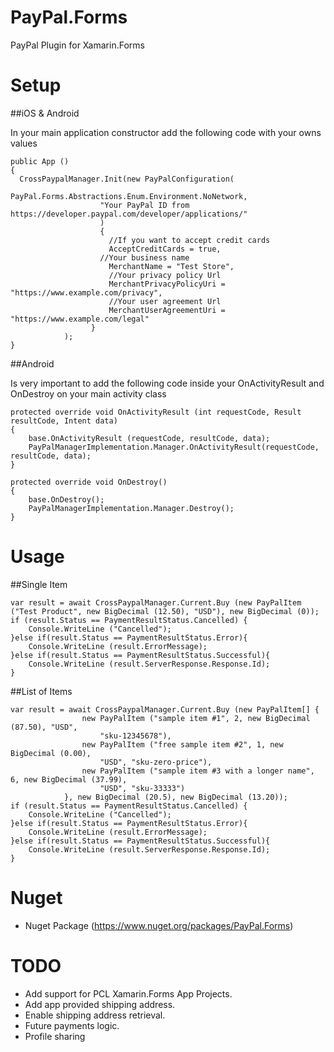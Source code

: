 # PayPal.Forms
PayPal Plugin for Xamarin.Forms

# Setup

##iOS & Android

In your main application constructor add the following code with your owns values
```
public App ()
{
  CrossPaypalManager.Init(new PayPalConfiguration(
					PayPal.Forms.Abstractions.Enum.Environment.NoNetwork,
					"Your PayPal ID from https://developer.paypal.com/developer/applications/"
					)
					{
					  //If you want to accept credit cards
					  AcceptCreditCards = true,
				  	//Your business name
					  MerchantName = "Test Store",
					  //Your privacy policy Url
					  MerchantPrivacyPolicyUri = "https://www.example.com/privacy",
					  //Your user agreement Url
					  MerchantUserAgreementUri = "https://www.example.com/legal"
				  }
			);
}
```
##Android

Is very important to add the following code inside your OnActivityResult and OnDestroy on your main activity class
```
protected override void OnActivityResult (int requestCode, Result resultCode, Intent data)
{
	base.OnActivityResult (requestCode, resultCode, data);
	PayPalManagerImplementation.Manager.OnActivityResult(requestCode, resultCode, data);
}

protected override void OnDestroy()
{
	base.OnDestroy();
	PayPalManagerImplementation.Manager.Destroy();
}
```

# Usage

##Single Item

```
var result = await CrossPaypalManager.Current.Buy (new PayPalItem ("Test Product", new BigDecimal (12.50), "USD"), new BigDecimal (0));
if (result.Status == PaymentResultStatus.Cancelled) {
	Console.WriteLine ("Cancelled");
}else if(result.Status == PaymentResultStatus.Error){
	Console.WriteLine (result.ErrorMessage);
}else if(result.Status == PaymentResultStatus.Successful){
	Console.WriteLine (result.ServerResponse.Response.Id);
}
```
##List of Items
```
var result = await CrossPaypalManager.Current.Buy (new PayPalItem[] {
				new PayPalItem ("sample item #1", 2, new BigDecimal (87.50), "USD",
					"sku-12345678"), 
				new PayPalItem ("free sample item #2", 1, new BigDecimal (0.00),
					"USD", "sku-zero-price"),
				new PayPalItem ("sample item #3 with a longer name", 6, new BigDecimal (37.99),
					"USD", "sku-33333") 
			}, new BigDecimal (20.5), new BigDecimal (13.20));
if (result.Status == PaymentResultStatus.Cancelled) {
	Console.WriteLine ("Cancelled");
}else if(result.Status == PaymentResultStatus.Error){
	Console.WriteLine (result.ErrorMessage);
}else if(result.Status == PaymentResultStatus.Successful){
	Console.WriteLine (result.ServerResponse.Response.Id);
}
```

# Nuget
* Nuget Package (https://www.nuget.org/packages/PayPal.Forms)


# TODO
* Add support for PCL Xamarin.Forms App Projects.
* Add app provided shipping address.
* Enable shipping address retrieval.
* Future payments logic.
* Profile sharing
